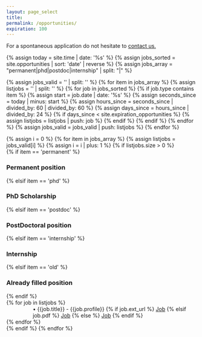 ```yaml
---
layout: page_select
title:
permalink: /opportunities/
expiration: 100
---
```


<!-- Section -->
For a spontaneous application do not hesitate to <a href="mailto:{{site.email}}">contact us.</a>

{% assign today = site.time | date: '%s' %}
{% assign jobs_sorted = site.opportunities | sort: 'date' | reverse %}
{% assign jobs_array = "permanent|phd|postdoc|internship" | split: "|" %}


{% assign jobs_valid = '' | split: '' %}
{% for item in jobs_array %}
    {% assign listjobs = '' | split: '' %}
    {% for job in jobs_sorted %}
        {% if job.type contains item %}
            {% assign start = job.date | date: '%s' %}
            {% assign seconds_since = today | minus: start %}
            {% assign hours_since = seconds_since | divided_by: 60 | divided_by: 60 %}
            {% assign days_since = hours_since | divided_by: 24 %}
            {% if days_since < site.expiration_opportunities %}
                {% assign listjobs = listjobs | push: job %}
            {% endif %}
        {% endif %}
    {% endfor %}
    {% assign jobs_valid = jobs_valid | push: listjobs %}
{% endfor %}
 
<div>
{% assign i = 0 %}
{% for item in jobs_array %}
    {% assign listjobs = jobs_valid[i] %}
    {% assign i = i | plus: 1 %}
    {% if listjobs.size > 0 %}
        <div class="major">
        {% if item == 'permanent' %}
            <h3>Permanent position</h3>
        {% elsif item == 'phd' %}
            <h3>PhD Scholarship</h3>
        {% elsif item == 'postdoc' %}
            <h3>PostDoctoral position</h3>
        {% elsif item == 'internship' %}
            <h3>Internship</h3>
        {% elsif item == 'old' %}
            <h3>Already filled position</h3>
        {% endif %}
        </div>
        <div class="content list">
        {% for job in listjobs %}
            <div class="{{job.cat|replace: ' ', '-'}} {{job.subcat|replace: ' ', '-'}}">
              <p style="text-align: left; padding-left: 5em; margin: 0;">
                &#x2022; {{job.title}} - {{job.profile}}
                {% if job.ext_url %}
                  <a href="{{job.ext_url}}" class="icon fa-cloud-download" target="_blank"><span class="label">Job</span></a>
                {% elsif job.pdf %}
                  <a href="{{site.url}}{{site.baseurl}}/images/opportunities/{{job.pdf}}" class="icon fa-cloud-download" target="_blank"><span class="label">Job</span></a>
                {% else %}
                  <a href="mailto:{{site.email}}" class="icon fa-envelope-square" target="_blank"><span class="label">Job</span></a>
                {% endif %}
             </p>
          </div>
        {% endfor %}
        <br />
    {% endif %}
{% endfor %}
</div>


